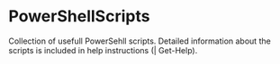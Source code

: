 # PowerShellScripts

Collection of usefull PowerSehll scripts.
Detailed information about the scripts is included in help instructions (| Get-Help).

